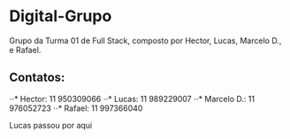 # Digital-Grupo
Grupo da Turma 01 de Full Stack, composto por Hector, Lucas, Marcelo D., e Rafael.


## Contatos:

⋅⋅* Hector: 11 950309066
⋅⋅* Lucas: 11 989229007
⋅⋅* Marcelo D.: 11 976052723
⋅⋅* Rafael: 11 997366040

Lucas passou por aqui

